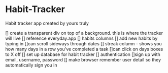 # Habit-Tracker
Habit tracker app created by yours truly

[] create a transparent div on top of a background. this is where the tracker will live
[] reference everyday.app
[] habits columns
[] add new habits by typing in 
[]can scroll sideways through dates
[] streak column - shows you how many days in a row you've completed a task 
[]can click on days boxes to X off
[] set up database for habit tracker
[] authentication
[]sign up with email, username, password
[] make browser remember user detail so they automatically sign you in


